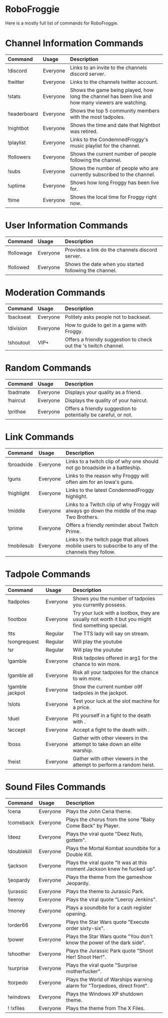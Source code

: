 # RoboFroggie
Here is a mostly full list of commands for RoboFroggie.

# Channel Information Commands

| __Command__         | __Usage__ | __Description__                                                                                    |
|:--------------------|:----------|:---------------------------------------------------------------------------------------------------|
| !discord            | Everyone  | Links to an invite to the channels discord server.                                                 |
| !twitter            | Everyone  | Links to the channels twitter account.                                                             |
| !stats              | Everyone  | Shows the game being played, how long the channel has been live and how many viewers are watching.|
| !leaderboard        | Everyone  | Shows the top 5 community members with the most tadpoles.                                          |
| !nightbot           | Everyone  | Shows the time and date that Nightbot was retired.                                                 |
| !playlist           | Everyone  | Links to the CondemnedFroggy's music playlist for the channel.                                     |
| !followers          | Everyone  | Shows the current number of people following the channel.                                          |
| !subs               | Everyone  | Shows the number of people who are currently subscribed to the channel.                            |
| !uptime             | Everyone  | Shows how long Froggy has been live for.                                                           |
| !time               | Everyone  | Shows the local time for Froggy right now.                                                         |

# User Information Commands

| __Command__         | __Usage__ | __Description__                                                                                    |
|:--------------------|:----------|:---------------------------------------------------------------------------------------------------|
| !followage          | Everyone  | Provides a link do the channels discord server.                                                    |
| !followed           | Everyone  | Shows the date when you started following the channel.                                             |

# Moderation Commands

| __Command__         | __Usage__ | __Description__                                                                                    |
|:--------------------|:----------|:---------------------------------------------------------------------------------------------------|
| !backseat           | Everyone  | Politely asks people not to backseat.                                                              |
| !division           | Everyone  | How to guide to get in a game with Froggy.                                                         |
| !shoutout <name>    | VIP+      | Offers a friendly suggestion to check out the <name>'s twitch channel.                             |

# Random Commands

| __Command__         | __Usage__ | __Description__                                                                                    |
|:--------------------|:----------|:---------------------------------------------------------------------------------------------------|
| !badmate            | Everyone  | Displays your quality as a friend.                                                                 |
| !haircut            | Everyone  | Displays the quality of your haircut.                                                              |
| !prithee            | Everyone  | Offers a friendly suggestion to potentially be careful, or not.                                    |

# Link Commands

| __Command__         | __Usage__ | __Description__                                                                                    |
|:--------------------|:----------|:---------------------------------------------------------------------------------------------------|
| !broadside          | Everyone  | Links to a twitch clip of why one should not go broadside in a battleship.                         |
| !guns               | Everyone  | Links to the reason why Froggy will often aim for an Iowa's guns.                                  |
| !highlight          | Everyone  | Links to the latest CondemnedFroggy highlight.                                                     |
| !middle             | Everyone  | Links to a Twitch clip of why Froggy will always go down the middle of the map Two Brothers.       |
| !prime              | Everyone  | Offers a friendly reminder about Twitch Prime.                                                     |
| !mobilesub          | Everyone  | Links to the twitch page that allows mobile users to subscribe to any of the channels they follow. |

# Tadpole Commands

| __Command__         | __Usage__ | __Description__                                                                                    |
|:--------------------|:----------|:---------------------------------------------------------------------------------------------------|
| !tadpoles           | Everyone  | Shows you the number of tadpoles you currently possess.                                            |
| !lootbox            | Everyone  | Try your luck with a lootbox, they are usually not worth it but you might find something special.  |
| !tts <message>      | Regular   | The TTS lady will say <message> on stream.                                                         |
| !songrequest <link> | Regular   | Will play the youtube <link>                                                                       |
| !sr <link>          | Regular   | Will play the youtube <link>                                                                       |
| !gamble <amount>    | Everyone  | Risk tadpoles offered in arg1 for the chance to win more.                                          |
| !gamble all         | Everyone  | Risk all your tadpoles for the chance to win more.                                                 |
| !gamble jackpot     | Everyone  | Show the current number o9f tadpoles in the jackpot.                                               |
| !slots              | Everyone  | Test your luck at the slot machine for a price.                                                    |
| !duel <username>    | Everyone  | Pit yourself in a fight to the death  with <username>.                                             |
| !accept <username>  | Everyone  | Accept a fight to the death with <username>.                                                       |
| !boss               | Everyone  | Gather with other viewers in the attempt to take down an elite warship.                            |
| !heist <amount>     | Everyone  | Gather with other viewers in the attempt to perform a random heist.                                |

# Sound Files Commands

| __Command__         | __Usage__ | __Description__                                                                                    |
|:--------------------|:----------|:---------------------------------------------------------------------------------------------------|
| !cena               | Everyone  | Plays the John Cena theme.                                                                         |
| !comeback           | Everyone  | Plays the chorus from the sone "Baby Come Back" by Player.                                         |
| !deez               | Everyone  | Plays the viral quote "Deez Nuts, gottem".                                                         |
| !doublekill         | Everyone  | Plays the Mortal Kombat soundbite for a Double Kill.                                               |
| !jackson            | Everyone  | Plays the viral quote "It was at this moment Jackson knew he fucked up".                           |
| !jeopardy           | Everyone  | Plays the theme from the gameshow Jeopardy.                                                        |
| !jurassic           | Everyone  | Plays the theme to Jurassic Park.                                                                  |
| !leeroy             | Everyone  | Plays the viral quote "Leeroy Jenkins".                                                            |
| !money              | Everyone  | Plays a soundbite for a cash register opening.                                                     |
| !order66            | Everyone  | Plays the Star Wars quote "Execute order sixty-six".                                               |
| !power              | Everyone  | Plays the Star Wars quote "You don't know the power of the dark side".                             |
| !shoother           | Everyone  | Plays the Jurassic Park quote "Shoot Her! Shoot Her!".                                             |
| !surprise           | Everyone  | Plays the viral quote "Surprise motherfucker".                                                     |
| !torpedo            | Everyone  | Plays the World of Warships warning alarm for "Torpedoes, direct front".                           |
| !windows            | Everyone  | Plays the Windows XP shutdown theme.                                                               |
! !xfiles             | Everyone  | Plays the theme from The X Files.                                                                  |

